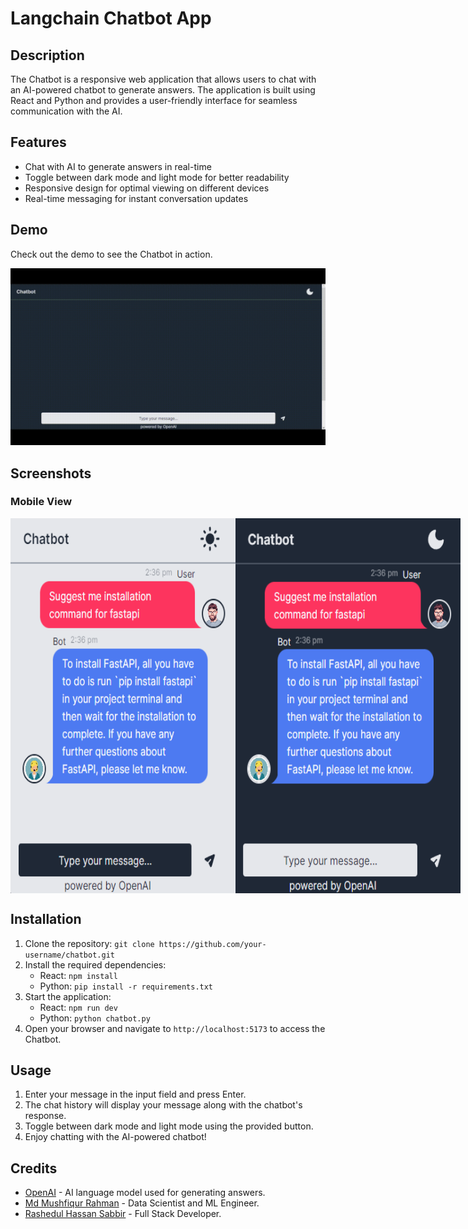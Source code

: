# Langchain Chatbot App

## Description

The Chatbot is a responsive web application that allows users to chat with an AI-powered chatbot to generate answers. The application is built using React and Python and provides a user-friendly interface for seamless communication with the AI.

## Features

- Chat with AI to generate answers in real-time
- Toggle between dark mode and light mode for better readability
- Responsive design for optimal viewing on different devices
- Real-time messaging for instant conversation updates

## Demo

Check out the demo to see the Chatbot in action.

<img src="./assets/chatbot-demo.gif" frameborder="0" allow="autoplay" allowfullscreen></img>

## Screenshots

### Mobile View

<div style="display: flex; justify-content: space-evenly;">
  <img src="assets/chatbot%20light%20mode.png" alt="Mobile View - Light Mode" height="600" width="360" />
  <img src="assets/chatbot%20dark%20mode.png" alt="Mobile View - Dark Mode" height="600" width="360" />
</div>

## Installation

1. Clone the repository: `git clone https://github.com/your-username/chatbot.git`
2. Install the required dependencies:
   - React: `npm install`
   - Python: `pip install -r requirements.txt`
3. Start the application:
   - React: `npm run dev`
   - Python: `python chatbot.py`
4. Open your browser and navigate to `http://localhost:5173` to access the Chatbot.

## Usage

1. Enter your message in the input field and press Enter.
2. The chat history will display your message along with the chatbot's response.
3. Toggle between dark mode and light mode using the provided button.
4. Enjoy chatting with the AI-powered chatbot!

## Credits

- [OpenAI](https://openai.com) - AI language model used for generating answers.
- [Md Mushfiqur Rahman](https://www.linkedin.com/in/mushfiqur--rahman/) - Data Scientist and ML Engineer.
- [Rashedul Hassan Sabbir](https://www.linkedin.com/in/rashedsabbir/) - Full Stack Developer.
